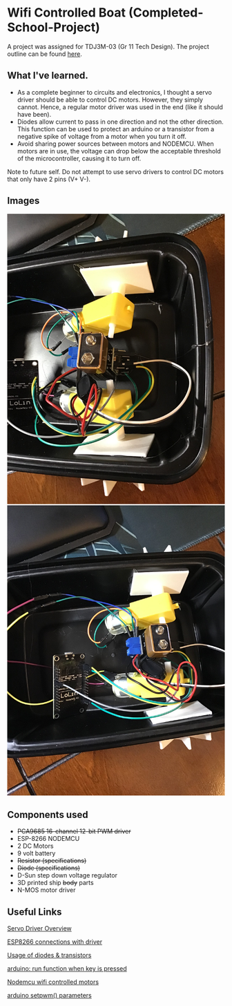 # Wifi Controlled Boat (Completed-School-Project)
A project was assigned for TDJ3M-03 (Gr 11 Tech Design). The project outline can be found [here](https://github.com/LefanHu/wifi-boat/blob/main/1%20Designing%20a%20Boat%20Challenge%20Outline.pdf).

## What I've learned.
- As a complete beginner to circuits and electronics, I thought a servo driver should be able to control DC motors. However, they simply cannot. Hence, a regular motor driver was used in the end (like it should have been).
- Diodes allow current to pass in one direction and not the other direction. This function can be used to protect an arduino or a transistor from a negative spike of voltage from a motor when you turn it off.
- Avoid sharing power sources between motors and NODEMCU. When motors are in use, the voltage can drop below the acceptable threshold of the microcontroller, causing it to turn off.

Note to future self. Do not attempt to use servo drivers to control DC motors that only have 2 pins (V+ V-).

## Images
![boat image 1](https://github.com/LefanHu/wifi-boat/blob/main/boat1.jpg)
![boat image 2](https://github.com/LefanHu/wifi-boat/blob/main/boat2.jpg)

## Components used
- ~~PCA9685 16-channel 12-bit PWM driver~~
- ESP-8266 NODEMCU
- 2 DC Motors
- 9 volt battery
- ~~Resistor (specifications)~~
- ~~Diode (specifications)~~
- D-Sun step down voltage regulator
- 3D printed ship ~~body~~ parts
- N-MOS motor driver

## Useful Links
[Servo Driver Overview](https://learn.adafruit.com/16-channel-pwm-servo-driver?view=all)

[ESP8266 connections with driver](http://www.esp8266learning.com/pca9685-led-controller-and-esp8266-example.php)

[Usage of diodes & transistors](https://electronics.stackexchange.com/questions/95140/purpose-of-the-diode-and-capacitor-in-this-motor-circuit#:~:text=Without%20the%20diode%2C%20the%20voltage,probably%20require%20frying%20the%20transistor.&text=The%20resistor%20is%20to%20limit,the%20transistor%20base%20xiust%20handle.)

[arduino: run function when key is pressed](https://www.arduino.cc/en/Reference/KeyPressed)

[Nodemcu wifi controlled motors](https://www.hackster.io/alankrantas/simple-nodemcu-wifi-controlled-car-esp8266-c5491e)

[arduino setpwm() parameters](https://github.com/adafruit/Adafruit-PWM-Servo-Driver-Library/issues/26)